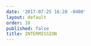 ```yaml
---
date: '2017-07-25 16:28 -0400'
layout: default
order: 10
published: false
title: INTERMISSION
---
```

